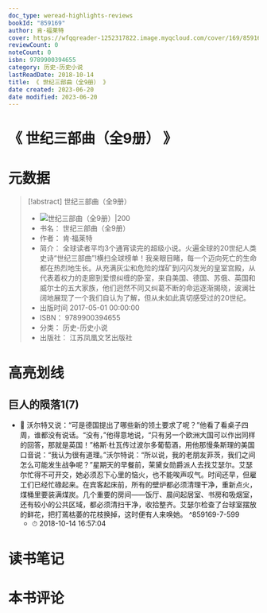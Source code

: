 ```yaml
---
doc_type: weread-highlights-reviews
bookId: "859169"
author: 肯·福莱特
cover: https://wfqqreader-1252317822.image.myqcloud.com/cover/169/859169/t7_859169.jpg
reviewCount: 0
noteCount: 0
isbn: 9789900394655
category: 历史-历史小说
lastReadDate: 2018-10-14
title: 《 世纪三部曲（全9册） 》
date created: 2023-06-20
date modified: 2023-06-20
---
```


# 《 世纪三部曲（全9册） 》

# 元数据

> [!abstract] 世纪三部曲（全9册）
> - ![ 世纪三部曲（全9册）|200](https://wfqqreader-1252317822.image.myqcloud.com/cover/169/859169/t7_859169.jpg)
> - 书名： 世纪三部曲（全9册）
> - 作者： 肯·福莱特
> - 简介： 全球读者平均3个通宵读完的超级小说。火遍全球的20世纪人类史诗“世纪三部曲”!横扫全球榜单！我亲眼目睹，每一个迈向死亡的生命都在热烈地生长。从充满灰尘和危险的煤矿到闪闪发光的皇室宫殿，从代表着权力的走廊到爱恨纠缠的卧室，来自美国、德国、苏俄、英国和威尔士的五大家族，他们迥然不同又纠葛不断的命运逐渐揭晓，波澜壮阔地展现了一个我们自认为了解，但从未如此真切感受过的20世纪。
> - 出版时间 2017-05-01 00:00:00
> - ISBN： 9789900394655
> - 分类： 历史-历史小说
> - 出版社： 江苏凤凰文艺出版社

# 高亮划线

## 巨人的陨落1(7)

- 📌 沃尔特又说：“可是德国提出了哪些新的领土要求了呢？”他看了看桌子四周，谁都没有说话。“没有，”他得意地说，“只有另一个欧洲大国可以作出同样的回答，那就是英国！”格斯·杜瓦传过波尔多葡萄酒，用他那慢条斯理的美国口音说：“我认为很有道理。”沃尔特说：“所以说，我的老朋友菲茨，我们之间怎么可能发生战争呢？”星期天的早餐前，茉黛女勋爵派人去找艾瑟尔。艾瑟尔忙得不可开交，她必须忍下心里的恼火，也不能唉声叹气。时间还早，但雇工们已经忙碌起来。在宾客起床前，所有的壁炉都必须清理干净，重新点火，煤桶里要装满煤炭。几个重要的房间——饭厅、晨间起居室、书房和吸烟室，还有较小的公共区域，都必须清扫干净，收拾整齐。艾瑟尔检查了台球室摆放的鲜花，把打蔫枯萎的花枝换掉，这时便有人来唤她。 ^859169-7-599
    - ⏱ 2018-10-14 16:57:04

# 读书笔记

# 本书评论
